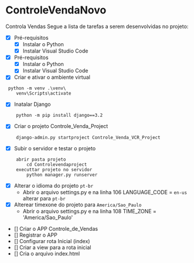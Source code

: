# ControleVendaNovo
 Controla Vendas 
 Segue a lista de tarefas a serem desenvolvidas no projeto:
- [X] Pré-requisitos
    - [X] Instalar o Python
    - [X] Instalar Visual Studio Code
- [X] Pré-requisitos
    - [X] Instalar o Python
    - [X] Instalar Visual Studio Code
- [X] Criar e ativar o ambiente virtual
```
 python -m venv .\venv\
    venv\Scripts\activate 
```
- [X] Inatalar Django
```
    python -m pip install django==3.2
```
- [X] Criar o projeto Controle_Venda_Project
```
    django-admin.py startproject Controle_Venda_VCR_Project
```
- [X] Subir o servidor e testar o projeto
```
    abrir pasta projeto
        cd Controlevendaproject
    executtar projeto no servidor
        python manager.py runserver

```
- [X] Alterar o idioma do projeto `pt-br`
    - Abrir o arquivo settings.py e na linha 106 LANGUAGE_CODE = `en-us` alterar para `pt-br`
- [X] Alterear timexone do projeto para `America/Sao_Paulo`
    - Abrir o arquivo settings.py e na linha 108 TIME_ZONE = 'America/Sao_Paulo'
- [] Criar o APP Controle_de_Vendas
- [] Registrar o APP
- [] Configurar rota Inicial (index)
- [] Criar a view para a rota inicial 
- [] Cria o  arquivo index.html
